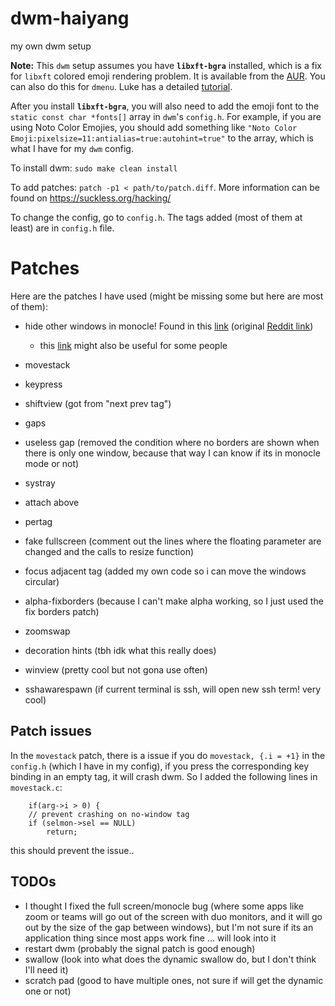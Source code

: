 # dwm-haiyang
my own dwm setup

**Note:** This `dwm` setup assumes you have **`libxft-bgra`** installed, which is a fix for `libxft` colored emoji rendering problem. It is available from the [AUR](https://aur.archlinux.org/packages/libxft-bgra/). You can also do this for `dmenu`. Luke has a detailed [tutorial](https://www.youtube.com/watch?v=0QkByBugq_4).

After you install **`libxft-bgra`**, you will also need to add the emoji font to the `static const char *fonts[]` array in `dwm`'s `config.h`. For example, if you are using Noto Color Emojies, you should add something like `"Noto Color Emoji:pixelsize=11:antialias=true:autohint=true"` to the array, which is what I have for my `dwm` config.

To install dwm: `sudo make clean install`

To add patches: `patch -p1 < path/to/patch.diff`. More information can be found on https://suckless.org/hacking/

To change the config, go to `config.h`.
The tags added (most of them at least) are in `config.h` file.

# Patches
Here are the patches I have used (might be missing some but here are most of them):
- hide other windows in monocle! Found in this [link](https://github.com/bakkeby/patches/blob/master/dwm/dwm-alpha_monocle_layout-6.2.diff) (original [Reddit link](https://www.reddit.com/r/suckless/comments/jiyl4h/hiding_background_windows_in_monocle_and_deck/))
    - this [link](https://github.com/theniceboy/dwm-hide-and-restore-win.diff) might also be useful for some people

- movestack
- keypress
- shiftview (got from "next prev tag")
- gaps
- useless gap (removed the condition where no borders are shown when there is only one window, because that way I can know if its in monocle mode or not)
- systray
- attach above
- pertag
- fake fullscreen  (comment out the lines where the floating parameter are changed and the calls to resize function)
- focus adjacent tag (added my own code so i can move the windows circular)
- alpha-fixborders  (because I can't make alpha working, so I just used the fix borders patch)
- zoomswap
- decoration hints (tbh idk what this really does)
- winview (pretty cool but not gona use often)
- sshawarespawn (if current terminal is ssh, will open new ssh term! very cool)

## Patch issues

In the `movestack` patch, there is a issue if you do `movestack, {.i = +1}` in the `config.h` (which I have in my config), if you press the corresponding key binding in an empty tag, it will crash dwm. So I added the following lines in `movestack.c`:
```
	if(arg->i > 0) {
    // prevent crashing on no-window tag
    if (selmon->sel == NULL)
        return;
``` 
this should prevent the issue..

## TODOs
- I thought I fixed the full screen/monocle bug (where some apps like zoom or teams will go out of the screen with duo monitors, and it will go out by the size of the gap between windows), but I'm not sure if its an application thing since most apps work fine ... will look into it
- restart dwm (probably the signal patch is good enough)
- swallow (look into what does the dynamic swallow do, but I don't think I'll need it)
- scratch pad (good to have multiple ones, not sure if will get the dynamic one or not)
